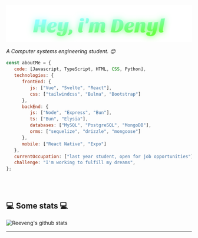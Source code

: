 <img src="https://github.com/Denyl911/Denyl911/blob/master/denyl.svg"/>


<p><em>A Computer systems engineering student. 😊</br>
</em></p>


```javascript
const aboutMe = {
   code: [Javascript, TypeScript, HTML, CSS, Python],
   technologies: {
      frontEnd: {
         js: ["Vue", "Svelte", "React"],
         css: ["tailwindcss", "Bulma", "Bootstrap"]
      },
      backEnd: {
         js: ["Node", "Express", "Bun"],
         ts: ["Bun", "Elysia"],
         databases: ["MySQL", "PostgreSQL", "MongoDB"],
         orms: ["sequelize", "drizzle", "mongoose"]
      },
      mobile: ["React Native", "Expo"]
   },
   currentOccupation: ["last year student, open for job opportunities"],
   challenge: "I'm working to fulfill my dreams",
};
```
</br></br>
<h2>💻 Some stats 💻</h2>

![Reeveng's github stats](https://github-readme-stats.vercel.app/api?username=Denyl911&show_icons=true&title_color=fff&icon_color=79ff97&text_color=9f9f9f&bg_color=151515)

---
